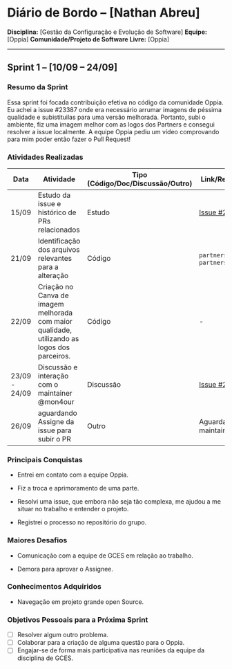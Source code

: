 # Diário de Bordo – \[Nathan Abreu]

**Disciplina:** \[Gestão da Configuração e Evolução de Software]
**Equipe:** \[Oppia]
**Comunidade/Projeto de Software Livre:** \[Oppia]

---

## Sprint 1 – \[10/09 – 24/09]

### Resumo da Sprint

Essa sprint foi focada contribuição efetiva no código da comunidade Oppia. Eu achei a issue #23387 onde era necessário arrumar imagens de péssima qualidade e subistituilas para uma versão melhorada. Portanto, subi o ambiente, fiz uma imagem melhor com as logos dos Partners e consegui resolver a issue localmente. A equipe Oppia pediu um vídeo comprovando para mim poder então fazer o Pull Request!

### Atividades Realizadas

| Data           | Atividade                                  | Tipo (Código/Doc/Discussão/Outro) | Link/Referência | Status        |
| -------------- | ------------------------------------------ | --------------------------------- | --------------- | ------------- |
| 15/09          | Estudo da issue e histórico de PRs relacionados | Estudo | [Issue #23387](https://github.com/oppia/oppia/issues/23387#issuecomment-3329681531) | Concluído     |
| 21/09          | Identificação dos arquivos relevantes para a alteração | Código | `partners15x.png`, `partners15x.webp` | Concluído     |
| 22/09          | Criação no Canva de imagem melhorada com maior qualidade, utilizando as logos dos parceiros. | Código | - | Completo    |
| 23/09 - 24/09  | Discussão e interação com o maintainer @mon4our | Discussão | [Issue #23387](https://github.com/oppia/oppia/issues/23387#issuecomment-3329681531) | Em andamento  |
| 26/09         | aguardando Assigne da issue para subir o PR           | Outro | Aguardando maintainer | Pendente      |

### Principais Conquistas

* Entrei em contato com a equipe Oppia.

* Fiz a troca e aprimoramento de uma parte.

* Resolvi uma issue, que embora não seja tão complexa, me ajudou a me situar no trabalho e entender o projeto.

* Registrei o processo no repositório do grupo.  

### Maiores Desafios

* Comunicação com a equipe de GCES em relação ao trabalho.

* Demora para aprovar o Assignee.

### Conhecimentos Adquiridos

* Navegação em projeto grande open Source.

### Objetivos Pessoais para a Próxima Sprint

* [ ] Resolver algum outro problema.
* [ ] Colaborar para a criação de alguma questão para o Oppia.
* [ ] Engajar-se de forma mais participativa nas reuniões da equipe da disciplina de GCES. 
